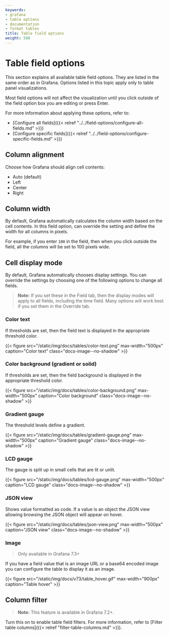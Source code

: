 ```yaml
---
keywords:
- grafana
- table options
- documentation
- format tables
title: Table field options
weight: 500
---
```


# Table field options

This section explains all available table field options. They are listed in the same order as in Grafana. Options listed in this topic apply only to table panel visualizations.

Most field options will not affect the visualization until you click outside of the field option box you are editing or press Enter.

For more information about applying these options, refer to:

- [Configure all fields]({{< relref "../../field-options/configure-all-fields.md" >}})
- [Configure specific fields]({{< relref "../../field-options/configure-specific-fields.md" >}})

## Column alignment

Choose how Grafana should align cell contents:

- Auto (default)
- Left
- Center
- Right

## Column width

By default, Grafana automatically calculates the column width based on the cell contents. In this field option, can override the setting and define the width for all columns in pixels.

For example, if you enter `100` in the field, then when you click outside the field, all the columns will be set to 100 pixels wide.

## Cell display mode

By default, Grafana automatically chooses display settings. You can override the settings by choosing one of the following options to change all fields.

> **Note:** If you set these in the Field tab, then the display modes will apply to all fields, including the time field. Many options will work best if you set them in the Override tab.

### Color text

If thresholds are set, then the field text is displayed in the appropriate threshold color.

{{< figure src="/static/img/docs/tables/color-text.png" max-width="500px" caption="Color text" class="docs-image--no-shadow" >}}

### Color background (gradient or solid)

If thresholds are set, then the field background is displayed in the appropriate threshold color.

{{< figure src="/static/img/docs/tables/color-background.png" max-width="500px" caption="Color background" class="docs-image--no-shadow" >}}

### Gradient gauge

The threshold levels define a gradient.

{{< figure src="/static/img/docs/tables/gradient-gauge.png" max-width="500px" caption="Gradient gauge" class="docs-image--no-shadow" >}}

### LCD gauge

The gauge is split up in small cells that are lit or unlit.

{{< figure src="/static/img/docs/tables/lcd-gauge.png" max-width="500px" caption="LCD gauge" class="docs-image--no-shadow" >}}

### JSON view

Shows value formatted as code. If a value is an object the JSON view allowing browsing the JSON object will appear on hover.

{{< figure src="/static/img/docs/tables/json-view.png" max-width="500px" caption="JSON view" class="docs-image--no-shadow" >}}

### Image

> Only available in Grafana 7.3+

If you have a field value that is an image URL or a base64 encoded image you can configure the table to display it as an image.

{{< figure src="/static/img/docs/v73/table_hover.gif" max-width="900px" caption="Table hover" >}}

## Column filter

> **Note:** This feature is available in Grafana 7.2+.
>
Turn this on to enable table field filters. For more information, refer to [Filter table columns]({{< relref "filter-table-columns.md" >}}).
